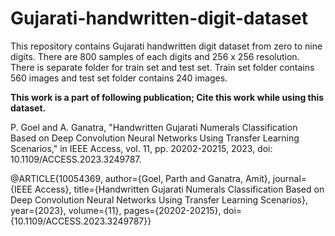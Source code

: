 # Gujarati-handwritten-digit-dataset
This repository contains Gujarati handwritten digit dataset from zero to nine digits. There are 800 samples of each digits and 256 x 256 resolution.
There is separate folder for train set and test set. Train set folder contains 560 images and test set folder contains 240 images.

**This work is a part of following publication; Cite this work while using this dataset.**

P. Goel and A. Ganatra, "Handwritten Gujarati Numerals Classification Based on Deep Convolution Neural Networks Using Transfer Learning Scenarios," in IEEE Access, vol. 11, pp. 20202-20215, 2023, doi: 10.1109/ACCESS.2023.3249787.

@ARTICLE{10054369,
  author={Goel, Parth and Ganatra, Amit},
  journal={IEEE Access}, 
  title={Handwritten Gujarati Numerals Classification Based on Deep Convolution Neural Networks Using Transfer Learning Scenarios}, 
  year={2023},
  volume={11},
  pages={20202-20215},
  doi={10.1109/ACCESS.2023.3249787}}

